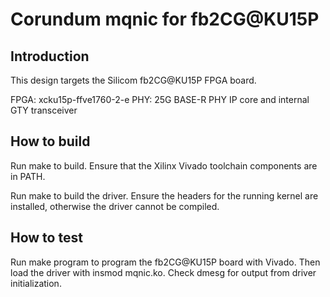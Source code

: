 # Corundum mqnic for fb2CG@KU15P

## Introduction

This design targets the Silicom fb2CG@KU15P FPGA board.

FPGA: xcku15p-ffve1760-2-e
PHY: 25G BASE-R PHY IP core and internal GTY transceiver

## How to build

Run make to build.  Ensure that the Xilinx Vivado toolchain components are
in PATH.

Run make to build the driver.  Ensure the headers for the running kernel are
installed, otherwise the driver cannot be compiled.

## How to test

Run make program to program the fb2CG@KU15P board with Vivado.  Then load the
driver with insmod mqnic.ko.  Check dmesg for output from driver
initialization.


